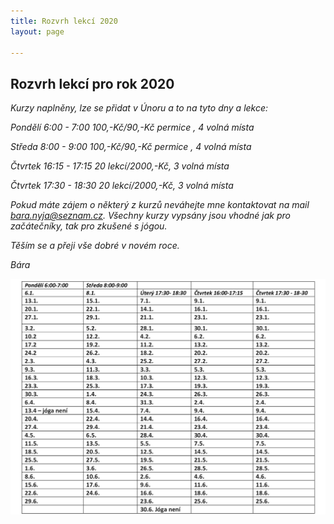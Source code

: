 ```yaml
---
title: Rozvrh lekcí 2020
layout: page

---
```

## Rozvrh lekcí pro rok 2020

_Kurzy naplněny, lze se přidat v Únoru a to na tyto dny a lekce:_

_Pondělí 6:00 - 7:00 100,-Kč/90,-Kč permice , 4 volná místa_

_Středa 8:00 - 9:00 100,-Kč/90,-Kč permice , 4 volná místa_

_Čtvrtek 16:15 - 17:15 20 lekcí/2000,-Kč, 3 volná místa_

_Čtvrtek 17:30 - 18:30 20 lekcí/2000,-Kč, 3 volná místa_

_Pokud máte zájem o některý z kurzů neváhejte mne kontaktovat na mail bara.nyja@seznam.cz. Všechny kurzy vypsány jsou vhodné jak pro začátečníky, tak pro zkušené s jógou._

_Těším se a přeji vše dobré v novém roce._

_Bára_

![](/uploads/joga-leden.jpg)